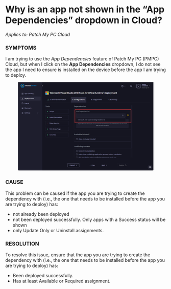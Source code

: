 # Why is an app not shown in the “App Dependencies” dropdown in Cloud?

_Applies to: Patch My PC Cloud_

### SYMPTOMS

I am trying to use the _App Dependencies_ feature of Patch My PC (PMPC) Cloud, but when I click on the **App Dependencies** dropdown, I do not see the app I need to ensure is installed on the device before the app I am trying to deploy.

<figure><img src="../../../_images/gitbook/image (2274).png" alt="Required app missing from the “App Dependencies” dropdown"><figcaption></figcaption></figure>

### CAUSE

This problem can be caused if the app you are trying to create the dependency with (i.e., the one that needs to be installed before the app you are trying to deploy) has:

* not already been deployed
* not been deployed successfully. Only apps with a Success status will be shown
* only Update Only or Uninstall assignments.

### RESOLUTION

To resolve this issue, ensure that the app you are trying to create the dependency with (i.e., the one that needs to be installed before the app you are trying to deploy) has:

* Been deployed successfully.
* Has at least Available or Required assignment.
